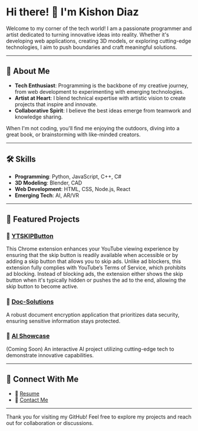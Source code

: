 # Hi there! :wave: I'm Kishon Diaz

Welcome to my corner of the tech world! I am a passionate programmer and artist dedicated to turning innovative ideas into reality. Whether it's developing web applications, creating 3D models, or exploring cutting-edge technologies, I aim to push boundaries and craft meaningful solutions.

---

## :rocket: About Me
- **Tech Enthusiast**: Programming is the backbone of my creative journey, from web development to experimenting with emerging technologies.
- **Artist at Heart**: I blend technical expertise with artistic vision to create projects that inspire and innovate.
- **Collaborative Spirit**: I believe the best ideas emerge from teamwork and knowledge sharing.

When I'm not coding, you'll find me enjoying the outdoors, diving into a great book, or brainstorming with like-minded creators.

---

## :hammer_and_wrench: Skills
- **Programming**: Python, JavaScript, C++, C#
- **3D Modeling**: Blender, CAD
- **Web Development**: HTML, CSS, Node.js, React
- **Emerging Tech**: AI, AR/VR

---

## :star2: Featured Projects
### :link: [YTSKIPButton](https://chromewebstore.google.com/detail/ytskipbutton/epajgkidnfpaaciekooncbkjmjhkaapi)
This Chrome extension enhances your YouTube viewing experience by ensuring that the skip button is readily available when accessible or by adding a skip button that allows you to skip ads. Unlike ad blockers, this extension fully complies with YouTube’s Terms of Service, which prohibits ad blocking. Instead of blocking ads, the extension either shows the skip button when it's typically hidden or pushes the ad to the end, allowing the skip button to become active.

### :link: [Doc-Solutions](https://doc-solutions.com/)
A robust document encryption application that prioritizes data security, ensuring sensitive information stays protected.

### :link: [AI Showcase](https://kishondiaz.com)
(Coming Soon) An interactive AI project utilizing cutting-edge tech to demonstrate innovative capabilities.

---

## :handshake: Connect With Me
- :briefcase: [Resume](https://kishondiaz.com/assets/resume/Kishon_Diaz_Resume_Template.docx)
- :e-mail: [Contact Me](https://kishondiaz.com?page=contactme)


---

Thank you for visiting my GitHub! Feel free to explore my projects and reach out for collaboration or discussions.
